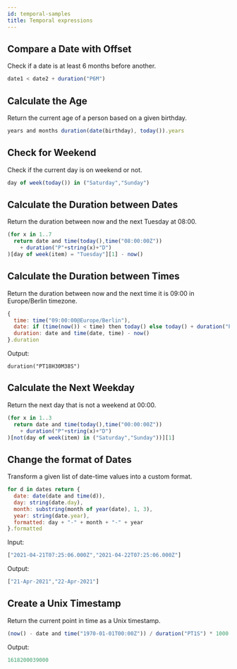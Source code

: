 ```yaml
---
id: temporal-samples
title: Temporal expressions
---
```


## Compare a Date with Offset

Check if a date is at least 6 months before another.

```js
date1 < date2 + duration("P6M")
```

## Calculate the Age

Return the current age of a person based on a given birthday.

```js
years and months duration(date(birthday), today()).years
```

## Check for Weekend

Check if the current day is on weekend or not.

```js
day of week(today()) in ("Saturday","Sunday")
```

## Calculate the Duration between Dates

Return the duration between now and the next Tuesday at 08:00.

```js
(for x in 1..7 
  return date and time(today(),time("08:00:00Z")) 
    + duration("P"+string(x)+"D")
)[day of week(item) = "Tuesday"][1] - now()
```

## Calculate the Duration between Times

Return the duration between now and the next time it is 09:00 in Europe/Berlin timezone.

```js
{
  time: time("09:00:00@Europe/Berlin"),
  date: if (time(now()) < time) then today() else today() + duration("P1D"),
  duration: date and time(date, time) - now()
}.duration
```

Output:
``` 
duration("PT18H30M38S")
```

## Calculate the Next Weekday

Return the next day that is not a weekend at 00:00.

```js
(for x in 1..3 
  return date and time(today(),time("00:00:00Z")) 
    + duration("P"+string(x)+"D")
)[not(day of week(item) in ("Saturday","Sunday"))][1]
```

## Change the format of Dates

Transform a given list of date-time values into a custom format.

```js
for d in dates return { 
  date: date(date and time(d)), 
  day: string(date.day),
  month: substring(month of year(date), 1, 3),
  year: string(date.year),
  formatted: day + "-" + month + "-" + year
}.formatted
```

Input:
```js
["2021-04-21T07:25:06.000Z","2021-04-22T07:25:06.000Z"]
```

Output:
```js
["21-Apr-2021","22-Apr-2021"]
```

## Create a Unix Timestamp

Return the current point in time as a Unix timestamp.

```js
(now() - date and time("1970-01-01T00:00Z")) / duration("PT1S") * 1000
```

Output:
```js
1618200039000
```